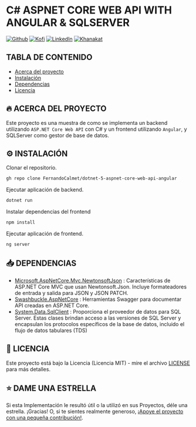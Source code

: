 # C# ASPNET CORE WEB API WITH ANGULAR & SQLSERVER

[![Github][github-shield]][github-url]
[![Kofi][kofi-shield]][kofi-url]
[![LinkedIn][linkedin-shield]][linkedin-url]
[![Khanakat][khanakat-shield]][khanakat-url]

## TABLA DE CONTENIDO

* [Acerca del proyecto](#acerca-del-proyecto)
* [Instalación](#instalación)
* [Dependencias](#dependencias)
* [Licencia](#licencia)

## 🔥 ACERCA DEL PROYECTO

Este proyecto es una muestra de como se implementa un backend utilizando ``ASP.NET Core Web API`` con C# y un frontend utilizando ``Angular``, y SQLServer como gestor de base de datos.

## ⚙️ INSTALACIÓN

Clonar el repositorio.

```bash
gh repo clone FernandoCalmet/dotnet-5-aspnet-core-web-api-angular
```

Ejecutar aplicación de backend.

```bash
dotnet run
```

Instalar dependencias del frontend

```bash
npm install
```

Ejecutar aplicación de frontend.

```bash
ng server
```

## 📥 DEPENDENCIAS

- [Microsoft.AspNetCore.Mvc.NewtonsoftJson](https://www.nuget.org/packages/Microsoft.AspNetCore.Mvc.NewtonsoftJson/) : Características de ASP.NET Core MVC que usan Newtonsoft.Json. Incluye formateadores de entrada y salida para JSON y JSON PATCH.
- [Swashbuckle.AspNetCore](https://www.nuget.org/packages/Swashbuckle.AspNetCore/) : Herramientas Swagger para documentar API creadas en ASP.NET Core.
- [System.Data.SqlClient](https://www.nuget.org/packages/System.Data.SqlClient/) : Proporciona el proveedor de datos para SQL Server. Estas clases brindan acceso a las versiones de SQL Server y encapsulan los protocolos específicos de la base de datos, incluido el flujo de datos tabulares (TDS)

## 📄 LICENCIA

Este proyecto está bajo la Licencia (Licencia MIT) - mire el archivo [LICENSE](LICENSE) para más detalles.

## ⭐️ DAME UNA ESTRELLA

Si esta Implementación le resultó útil o la utilizó en sus Proyectos, déle una estrella. ¡Gracias! O, si te sientes realmente generoso, [¡Apoye el proyecto con una pequeña contribución!](https://ko-fi.com/fernandocalmet).

<!--- reference style links --->
[github-shield]: https://img.shields.io/badge/-@fernandocalmet-%23181717?style=flat-square&logo=github
[github-url]: https://github.com/fernandocalmet
[kofi-shield]: https://img.shields.io/badge/-@fernandocalmet-%231DA1F2?style=flat-square&logo=kofi&logoColor=ff5f5f
[kofi-url]: https://ko-fi.com/fernandocalmet
[linkedin-shield]: https://img.shields.io/badge/-fernandocalmet-blue?style=flat-square&logo=Linkedin&logoColor=white&link=https://www.linkedin.com/in/fernandocalmet
[linkedin-url]: https://www.linkedin.com/in/fernandocalmet
[khanakat-shield]: https://img.shields.io/badge/khanakat.com-brightgreen?style=flat-square
[khanakat-url]: https://khanakat.com
